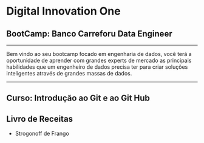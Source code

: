 # Digital Innovation One

## **BootCamp: Banco Carreforu Data Engineer**
<hr>
Bem vindo ao seu bootcamp focado em engenharia de dados, você terá a oportunidade de aprender com grandes experts de mercado as principais habilidades que um engenheiro de dados precisa ter para criar soluções inteligentes através de grandes massas de dados.

<hr>

## **Curso: Introdução ao Git e ao Git Hub**

## Livro de Receitas

- Strogonoff de Frango